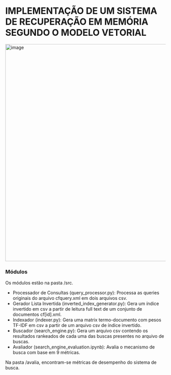 # IMPLEMENTAÇÃO DE UM SISTEMA DE RECUPERAÇÃO EM MEMÓRIA SEGUNDO O MODELO VETORIAL

<img width="680" alt="image" src="https://user-images.githubusercontent.com/17749414/166241418-d8f47e53-4db4-443b-835e-d125197658bb.png">

### Módulos

Os módulos estão na pasta /src.

- Processador de Consultas (query_processor.py): Processa as queries originais do arquivo cfquery.xml em dois arquivos csv.
- Gerador Lista Invertida (inverted_index_generator.py): Gera um índice invertido em csv a partir de leitura full text de um conjunto de documentos cf[id].xml.
- Indexador (indexer.py): Gera uma matrix termo-documento com pesos TF-IDF em csv a partir de um arquivo csv de índice invertido.
- Buscador (search_engine.py): Gera um arquivo csv contendo os resultados rankeados de cada uma das buscas presentes no arquivo de buscas.
- Avaliador (search_engine_evaluation.ipynb): Avalia o mecanismo de busca com base em 9 métricas.

Na pasta /avalia, encontram-se métricas de desempenho do sistema de busca.
